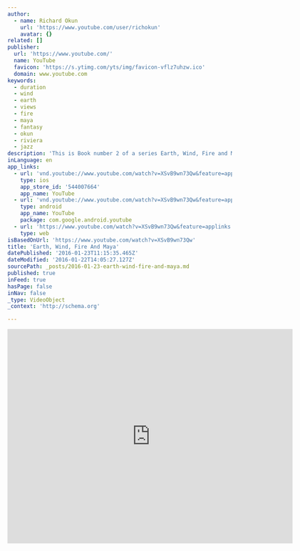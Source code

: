 ```yaml
---
author:
  - name: Richard Okun
    url: 'https://www.youtube.com/user/richokun'
    avatar: {}
related: []
publisher:
  url: 'https://www.youtube.com/'
  name: YouTube
  favicon: 'https://s.ytimg.com/yts/img/favicon-vflz7uhzw.ico'
  domain: www.youtube.com
keywords:
  - duration
  - wind
  - earth
  - views
  - fire
  - maya
  - fantasy
  - okun
  - riviera
  - jazz
description: 'This is Book number 2 of a series Earth, Wind, Fire and Maya - Published by Bellissima Publishing January, 2014 The first book The Sun, the Moon, the Stars and Maya'
inLanguage: en
app_links:
  - url: 'vnd.youtube://www.youtube.com/watch?v=XSvB9wn73Qw&feature=applinks'
    type: ios
    app_store_id: '544007664'
    app_name: YouTube
  - url: 'vnd.youtube://www.youtube.com/watch?v=XSvB9wn73Qw&feature=applinks'
    type: android
    app_name: YouTube
    package: com.google.android.youtube
  - url: 'https://www.youtube.com/watch?v=XSvB9wn73Qw&feature=applinks'
    type: web
isBasedOnUrl: 'https://www.youtube.com/watch?v=XSvB9wn73Qw'
title: 'Earth, Wind, Fire And Maya'
datePublished: '2016-01-23T11:15:35.465Z'
dateModified: '2016-01-22T14:05:27.127Z'
sourcePath: _posts/2016-01-23-earth-wind-fire-and-maya.md
published: true
inFeed: true
hasPage: false
inNav: false
_type: VideoObject
_context: 'http://schema.org'

---
```

<iframe src="https://cdn.embedly.com/widgets/media.html?src=https%3A%2F%2Fwww.youtube.com%2Fembed%2FXSvB9wn73Qw%3Ffeature%3Doembed&amp;url=https%3A%2F%2Fwww.youtube.com%2Fwatch%3Fv%3DXSvB9wn73Qw&amp;image=https%3A%2F%2Fi.ytimg.com%2Fvi%2FXSvB9wn73Qw%2Fhqdefault.jpg&amp;key=b7d04c9b404c499eba89ee7072e1c4f7&amp;type=text%2Fhtml&amp;schema=youtube" width="640" height="480" scrolling="no" frameborder="0" allowfullscreen="allowfullscreen" style=""></iframe>